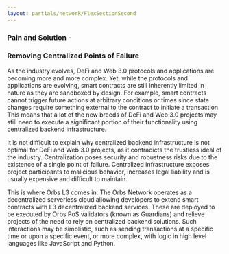 ```yaml
---
layout: partials/network/FlexSectionSecond
---
```


### Pain and Solution - 
### Removing Centralized Points of Failure

As the industry evolves, DeFi and Web 3.0 protocols and applications are becoming more and more complex. Yet, while the protocols and applications are evolving, smart contracts are still inherently limited in nature as they are sandboxed by design. For example, smart contracts cannot trigger future actions at arbitrary conditions or times since state changes require something external to the contract to initiate a transaction. This means that a lot of the new breeds of DeFi and Web 3.0 projects may still need to execute a significant portion of their functionality using centralized backend infrastructure. 

It is not difficult to explain why centralized backend infrastructure is not optimal for DeFi and Web 3.0 projects, as it contradicts the trustless ideal of the industry. Centralization poses security and robustness risks due to the existence of a single point of failure. Centralized infrastructure exposes project participants to malicious behavior, increases legal liability and is usually expensive and difficult to maintain.


This is where Orbs L3 comes in. The Orbs Network operates as a decentralized serverless cloud allowing developers to extend smart contracts with L3 decentralized backend services. These are deployed to be executed by Orbs PoS validators (known as Guardians) and relieve projects of the need to rely on centralized backend solutions. Such interactions may be simplistic, such as sending transactions at a specific time or upon a specific event, or more complex, with logic in high level languages like JavaScript and Python.